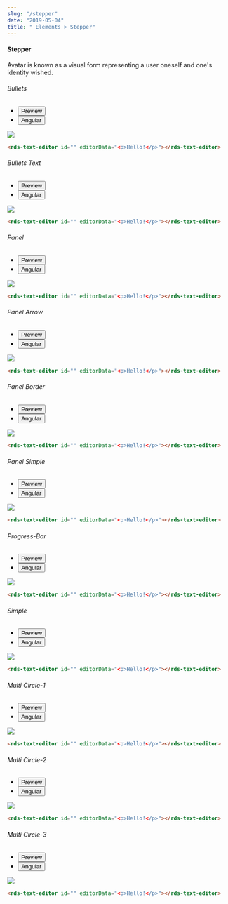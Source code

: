 ```yaml
---
slug: "/stepper"
date: "2019-05-04"
title: " Elements > Stepper"
---
```


<!-- CSS only -->
<link href="https://cdn.jsdelivr.net/npm/bootstrap@5.1.3/dist/css/bootstrap.min.css" rel="stylesheet" integrity="sha384-1BmE4kWBq78iYhFldvKuhfTAU6auU8tT94WrHftjDbrCEXSU1oBoqyl2QvZ6jIW3" crossorigin="anonymous">
<link rel="stylesheet" href="../../../../../../../raaghu/src/assets/css/style-elements.css">
<link rel="stylesheet" href="../../../../../../../raaghu/src/assets/css/main.css">


#### Stepper

<p class="checkbox-def">Avatar is known as a visual form representing a user oneself and one's identity wished.</p>

<!-- Basic -->
<section class="py-4">
    <h6>Bullets</h6>
    <div class="py-3">
      <div class="cust-tabs">
        <ul class="nav nav-tabs" id="myTab" role="tablist">
          <li class="nav-item" role="presentation">
            <button class="nav-link active" id="PreviewBasic1-tab" data-bs-toggle="tab" data-bs-target="#PreviewBasic1" type="button" role="tab" aria-controls="PreviewBasic" aria-selected="true">Preview </button>
          </li>
          <li class="nav-item" role="presentation">
            <button class="nav-link" id="AngularBasic1-tab" data-bs-toggle="tab" data-bs-target="#AngularBasic1" type="button" role="tab" aria-controls="AngularBasic" aria-selected="false"><i class="bi bi-code-slash" style="font-size:1.0rem"></i>Angular</button>
          </li>
        </ul>
      </div>
      <div class="tab-content card border" id="myTabContent">
        <div class="tab-pane fade show active" id="PreviewBasic1" role="tabpanel" aria-labelledby="PreviewBasic1-tab">
         <div class="contents p-5">
            <div class="row">
               <div class="col-md-12">
                 <img src="/images/stepper-with-bullets.png" class="img-fluid w-75">
                </div>
                </div>
          </div>
        </div>
        <div class="tab-pane fade show" id="AngularBasic1" role="tabpanel" aria-labelledby="AngularBasic1-tab">
          <div class="contents bg-code">
<div class="row m-0">

```html
<rds-text-editor id="" editorData="<p>Hello!</p>"></rds-text-editor>
```

</div>
          </div>
        </div>
      </div>
    </div>
  </section>




<!-- Basic -->
<section class="py-4">
    <h6>Bullets Text</h6>
    <div class="py-3">
      <div class="cust-tabs">
        <ul class="nav nav-tabs" id="myTab" role="tablist">
          <li class="nav-item" role="presentation">
            <button class="nav-link active" id="PreviewBasic2-tab" data-bs-toggle="tab" data-bs-target="#PreviewBasic2" type="button" role="tab" aria-controls="PreviewBasic" aria-selected="true">Preview </button>
          </li>
          <li class="nav-item" role="presentation">
            <button class="nav-link" id="AngularBasic2-tab" data-bs-toggle="tab" data-bs-target="#AngularBasic2" type="button" role="tab" aria-controls="AngularBasic" aria-selected="false"><i class="bi bi-code-slash" style="font-size:1.0rem"></i>Angular</button>
          </li>
        </ul>
      </div>
      <div class="tab-content card border" id="myTabContent">
        <div class="tab-pane fade show active" id="PreviewBasic2" role="tabpanel" aria-labelledby="PreviewBasic2-tab">
         <div class="contents p-5">
            <div class="row">
               <div class="col-md-12">
                 <img src="/images/stepper-with-bullet-text.png" class="w-75">
                </div>
                </div>
          </div>
        </div>
        <div class="tab-pane fade show" id="AngularBasic2" role="tabpanel" aria-labelledby="AngularBasic2-tab">
          <div class="contents bg-code">
<div class="row m-0">

```html
<rds-text-editor id="" editorData="<p>Hello!</p>"></rds-text-editor>
```

</div>
          </div>
        </div>
      </div>
    </div>
  </section>

 

<!-- Basic -->
<section class="py-4">
    <h6>Panel</h6>
    <div class="py-3">
      <div class="cust-tabs">
        <ul class="nav nav-tabs" id="myTab" role="tablist">
          <li class="nav-item" role="presentation">
            <button class="nav-link active" id="PreviewBasic3-tab" data-bs-toggle="tab" data-bs-target="#PreviewBasic3" type="button" role="tab" aria-controls="PreviewBasic" aria-selected="true">Preview </button>
          </li>
          <li class="nav-item" role="presentation">
            <button class="nav-link" id="AngularBasic3-tab" data-bs-toggle="tab" data-bs-target="#AngularBasic3" type="button" role="tab" aria-controls="AngularBasic" aria-selected="false"><i class="bi bi-code-slash" style="font-size:1.0rem"></i>Angular</button>
          </li>
        </ul>
      </div>
      <div class="tab-content card border" id="myTabContent">
        <div class="tab-pane fade show active" id="PreviewBasic3" role="tabpanel" aria-labelledby="PreviewBasic3-tab">
         <div class="contents p-5">
            <div class="row">
               <div class="col-md-12">
                 <img src="/images/text-editor.png" class="img-fluid w-75">
                </div>
          </div>
        </div>
        </div>
        <div class="tab-pane fade show" id="AngularBasic3" role="tabpanel" aria-labelledby="AngularBasic3-tab">
          <div class="contents bg-code">
<div class="row m-0">

```html
<rds-text-editor id="" editorData="<p>Hello!</p>"></rds-text-editor>
```

</div>
          </div>
        </div>
      </div>
    </div>
  </section>



<!-- Basic -->
<section class="py-4">
    <h6>Panel Arrow</h6>
    <div class="py-3">
      <div class="cust-tabs">
        <ul class="nav nav-tabs" id="myTab" role="tablist">
          <li class="nav-item" role="presentation">
            <button class="nav-link active" id="PreviewBasic4-tab" data-bs-toggle="tab" data-bs-target="#PreviewBasic4" type="button" role="tab" aria-controls="PreviewBasic" aria-selected="true">Preview </button>
          </li>
          <li class="nav-item" role="presentation">
            <button class="nav-link" id="AngularBasic4-tab" data-bs-toggle="tab" data-bs-target="#AngularBasic4" type="button" role="tab" aria-controls="AngularBasic" aria-selected="false"><i class="bi bi-code-slash" style="font-size:1.0rem"></i>Angular</button>
          </li>
        </ul>
      </div>
      <div class="tab-content card border" id="myTabContent">
        <div class="tab-pane fade show active" id="PreviewBasic4" role="tabpanel" aria-labelledby="PreviewBasic4-tab">
         <div class="contents p-5">
            <div class="row">
               <div class="col-md-12">
                 <img src="/images/text-editor.png" class="img-fluid w-75">
                </div>
          </div>
        </div>
        </div>
        <div class="tab-pane fade show" id="AngularBasic4" role="tabpanel" aria-labelledby="AngularBasic4-tab">
          <div class="contents bg-code">
<div class="row m-0">

```html
<rds-text-editor id="" editorData="<p>Hello!</p>"></rds-text-editor>
```

</div>
          </div>
        </div>
      </div>
    </div>
  </section>

  

<!-- Basic -->
<section class="py-4">
    <h6>Panel Border</h6>
    <div class="py-3">
      <div class="cust-tabs">
        <ul class="nav nav-tabs" id="myTab" role="tablist">
          <li class="nav-item" role="presentation">
            <button class="nav-link active" id="PreviewBasic5-tab" data-bs-toggle="tab" data-bs-target="#PreviewBasic5" type="button" role="tab" aria-controls="PreviewBasic" aria-selected="true">Preview </button>
          </li>
          <li class="nav-item" role="presentation">
            <button class="nav-link" id="AngularBasic5-tab" data-bs-toggle="tab" data-bs-target="#AngularBasic5" type="button" role="tab" aria-controls="AngularBasic" aria-selected="false"><i class="bi bi-code-slash" style="font-size:1.0rem"></i>Angular</button>
          </li>
        </ul>
      </div>
      <div class="tab-content card border" id="myTabContent">
        <div class="tab-pane fade show active" id="PreviewBasic5" role="tabpanel" aria-labelledby="PreviewBasic5-tab">
         <div class="contents p-5">
            <div class="row">
               <div class="col-md-12">
                 <img src="/images/text-editor.png" class="img-fluid w-75">
                </div>
          </div>
        </div>
        </div>
        <div class="tab-pane fade show" id="AngularBasic5" role="tabpanel" aria-labelledby="AngularBasic5-tab">
          <div class="contents bg-code">
<div class="row m-0">

```html
<rds-text-editor id="" editorData="<p>Hello!</p>"></rds-text-editor>
```

</div>
          </div>
        </div>
      </div>
    </div>
  </section>



<!-- Basic -->
<section class="py-4">
    <h6>Panel Simple</h6>
    <div class="py-3">
      <div class="cust-tabs">
        <ul class="nav nav-tabs" id="myTab" role="tablist">
          <li class="nav-item" role="presentation">
            <button class="nav-link active" id="PreviewBasic6-tab" data-bs-toggle="tab" data-bs-target="#PreviewBasic6" type="button" role="tab" aria-controls="PreviewBasic" aria-selected="true">Preview </button>
          </li>
          <li class="nav-item" role="presentation">
            <button class="nav-link" id="AngularBasic6-tab" data-bs-toggle="tab" data-bs-target="#AngularBasic6" type="button" role="tab" aria-controls="AngularBasic" aria-selected="false"><i class="bi bi-code-slash" style="font-size:1.0rem"></i>Angular</button>
          </li>
        </ul>
      </div>
      <div class="tab-content card border" id="myTabContent">
        <div class="tab-pane fade show active" id="PreviewBasic6" role="tabpanel" aria-labelledby="PreviewBasic6-tab">
         <div class="contents p-5">
            <div class="row">
               <div class="col-md-12">
                 <img src="/images/text-editor.png" class="imf-fluid w-75">
                </div>
          </div>
        </div>
        </div>
        <div class="tab-pane fade show" id="AngularBasic6" role="tabpanel" aria-labelledby="AngularBasic6-tab">
          <div class="contents bg-code">
<div class="row m-0">

```html
<rds-text-editor id="" editorData="<p>Hello!</p>"></rds-text-editor>
```

</div>
          </div>
        </div>
      </div>
    </div>
  </section>

 

<!-- Basic -->
<section class="py-4">
    <h6>Progress-Bar</h6>
    <div class="py-3">
      <div class="cust-tabs">
        <ul class="nav nav-tabs" id="myTab" role="tablist">
          <li class="nav-item" role="presentation">
            <button class="nav-link active" id="PreviewBasic-tab7" data-bs-toggle="tab" data-bs-target="#PreviewBasic7" type="button" role="tab" aria-controls="PreviewBasic" aria-selected="true">Preview </button>
          </li>
          <li class="nav-item" role="presentation">
            <button class="nav-link" id="AngularBasic7-tab" data-bs-toggle="tab" data-bs-target="#AngularBasic7" type="button" role="tab" aria-controls="AngularBasic" aria-selected="false"><i class="bi bi-code-slash" style="font-size:1.0rem"></i>Angular</button>
          </li>
        </ul>
      </div>
      <div class="tab-content card border" id="myTabContent">
        <div class="tab-pane fade show active" id="PreviewBasic7" role="tabpanel" aria-labelledby="PreviewBasic7-tab">
         <div class="contents p-5">
            <div class="row">
               <div class="col-md-12">
                 <img src="/images/text-editor.png" class="imf-fluid w-75">
                </div>
          </div>
        </div>
        </div>
        <div class="tab-pane fade show" id="AngularBasic7" role="tabpanel" aria-labelledby="AngularBasic7-tab">
          <div class="contents bg-code">
<div class="row m-0">

```html
<rds-text-editor id="" editorData="<p>Hello!</p>"></rds-text-editor>
```

</div>
          </div>
        </div>
      </div>
    </div>
  </section>

  

<!-- Basic -->
<section class="py-4">
    <h6>Simple</h6>
    <div class="py-3">
      <div class="cust-tabs">
        <ul class="nav nav-tabs" id="myTab" role="tablist">
          <li class="nav-item" role="presentation">
            <button class="nav-link active" id="PreviewBasic8-tab" data-bs-toggle="tab" data-bs-target="#PreviewBasic8" type="button" role="tab" aria-controls="PreviewBasic" aria-selected="true">Preview </button>
          </li>
          <li class="nav-item" role="presentation">
            <button class="nav-link" id="AngularBasic8-tab" data-bs-toggle="tab" data-bs-target="#AngularBasic8" type="button" role="tab" aria-controls="AngularBasic" aria-selected="false"><i class="bi bi-code-slash" style="font-size:1.0rem"></i>Angular</button>
          </li>
        </ul>
      </div>
      <div class="tab-content card border" id="myTabContent">
        <div class="tab-pane fade show active" id="PreviewBasic8" role="tabpanel" aria-labelledby="PreviewBasic8-tab">
         <div class="contents p-5">
            <div class="row">
               <div class="col-md-12">
                 <img src="/images/text-editor.png" class="img-fluid w-75">
                </div>
          </div>
        </div>
        </div>
        <div class="tab-pane fade show" id="AngularBasic8" role="tabpanel" aria-labelledby="AngularBasic8-tab">
          <div class="contents bg-code">
<div class="row m-0">

```html
<rds-text-editor id="" editorData="<p>Hello!</p>"></rds-text-editor>
```

</div>
          </div>
        </div>
      </div>
    </div>
  </section>



<!-- Basic -->
<section class="py-4">
    <h6>Multi Circle-1</h6>
    <div class="py-3">
      <div class="cust-tabs">
        <ul class="nav nav-tabs" id="myTab" role="tablist">
          <li class="nav-item" role="presentation">
            <button class="nav-link active" id="PreviewBasic9-tab" data-bs-toggle="tab" data-bs-target="#PreviewBasic9" type="button" role="tab" aria-controls="PreviewBasic" aria-selected="true">Preview </button>
          </li>
          <li class="nav-item" role="presentation">
            <button class="nav-link" id="AngularBasic9-tab" data-bs-toggle="tab" data-bs-target="#AngularBasic9" type="button" role="tab" aria-controls="AngularBasic" aria-selected="false"><i class="bi bi-code-slash" style="font-size:1.0rem"></i>Angular</button>
          </li>
        </ul>
      </div>
      <div class="tab-content card border" id="myTabContent">
        <div class="tab-pane fade show active" id="PreviewBasic9" role="tabpanel" aria-labelledby="PreviewBasic9-tab">
         <div class="contents p-5">
            <div class="row">
               <div class="col-md-12">
                 <img src="/images/text-editor.png" class="img-fluid w-75">
                </div>
          </div>
        </div>
        </div>
        <div class="tab-pane fade show" id="AngularBasic9" role="tabpanel" aria-labelledby="AngularBasic9-tab">
          <div class="contents bg-code">
<div class="row m-0">

```html
<rds-text-editor id="" editorData="<p>Hello!</p>"></rds-text-editor>
```

</div>
          </div>
        </div>
      </div>
    </div>
  </section>



<!-- Basic -->
<section class="py-4">
    <h6>Multi Circle-2</h6>
    <div class="py-3">
      <div class="cust-tabs">
        <ul class="nav nav-tabs" id="myTab" role="tablist">
          <li class="nav-item" role="presentation">
            <button class="nav-link active" id="PreviewBasic10-tab" data-bs-toggle="tab" data-bs-target="#PreviewBasic10" type="button" role="tab" aria-controls="PreviewBasic" aria-selected="true">Preview </button>
          </li>
          <li class="nav-item" role="presentation">
            <button class="nav-link" id="AngularBasic10-tab" data-bs-toggle="tab" data-bs-target="#AngularBasic10" type="button" role="tab" aria-controls="AngularBasic" aria-selected="false"><i class="bi bi-code-slash" style="font-size:1.0rem"></i>Angular</button>
          </li>
        </ul>
      </div>
      <div class="tab-content card border" id="myTabContent">
        <div class="tab-pane fade show active" id="PreviewBasic10" role="tabpanel" aria-labelledby="PreviewBasic10-tab">
         <div class="contents p-5">
            <div class="row">
               <div class="col-md-12">
                 <img src="/images/text-editor.png" class="img-fluid w-75">
                </div>
          </div>
        </div>
        </div>
        <div class="tab-pane fade show" id="AngularBasic10" role="tabpanel" aria-labelledby="AngularBasic10-tab">
          <div class="contents bg-code">
<div class="row m-0">

```html
<rds-text-editor id="" editorData="<p>Hello!</p>"></rds-text-editor>
```

</div>
          </div>
        </div>
      </div>
    </div>
  </section>


<!-- Basic -->
<section class="py-4">
    <h6>Multi Circle-3</h6>
    <div class="py-3">
      <div class="cust-tabs">
        <ul class="nav nav-tabs" id="myTab" role="tablist">
          <li class="nav-item" role="presentation">
            <button class="nav-link active" id="PreviewBasic11-tab" data-bs-toggle="tab" data-bs-target="#PreviewBasic11" type="button" role="tab" aria-controls="PreviewBasic" aria-selected="true">Preview </button>
          </li>
          <li class="nav-item" role="presentation">
            <button class="nav-link" id="AngularBasic11-tab" data-bs-toggle="tab" data-bs-target="#AngularBasic11" type="button" role="tab" aria-controls="AngularBasic" aria-selected="false"><i class="bi bi-code-slash" style="font-size:1.0rem"></i>Angular</button>
          </li>
        </ul>
      </div>
      <div class="tab-content card border" id="myTabContent">
        <div class="tab-pane fade show active" id="PreviewBasic11" role="tabpanel" aria-labelledby="PreviewBasic11-tab">
         <div class="contents p-5">
            <div class="row">
               <div class="col-md-12">
                 <img src="/images/text-editor.png" class="img-fluid w-75">
                </div>
          </div>
        </div>
        </div>
        <div class="tab-pane fade show" id="AngularBasic11" role="tabpanel" aria-labelledby="AngularBasic11-tab">
          <div class="contents bg-code">
<div class="row m-0">

```html
<rds-text-editor id="" editorData="<p>Hello!</p>"></rds-text-editor>
```

</div>
          </div>
        </div>
      </div>
    </div>
  </section>